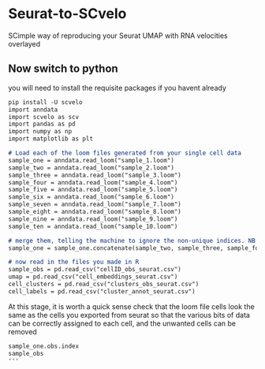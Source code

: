 # Seurat-to-SCvelo
SCimple way of reproducing your Seurat UMAP with RNA velocities overlayed






## Now switch to python
you will need to install the requisite packages if you havent already
```markdown
pip install -U scvelo
import anndata
import scvelo as scv
import pandas as pd
import numpy as np
import matplotlib as plt

# Load each of the loom files generated from your single cell data
sample_one = anndata.read_loom("sample_1.loom")
sample_two = anndata.read_loom("sample_2.loom") 
sample_three = anndata.read_loom("sample_3.loom") 
sample_four = anndata.read_loom("sample_4.loom")
sample_five = anndata.read_loom("sample_5.loom")
sample_six = anndata.read_loom("sample_6.loom")
sample_seven = anndata.read_loom("sample_7.loom")
sample_eight = anndata.read_loom("sample_8.loom")
sample_nine = anndata.read_loom("sample_9.loom")
sample_ten = anndata.read_loom("sample_10.loom")

# merge them, telling the machine to ignore the non-unique indices. NB this final command varies depending on package version, so if it throws an error check that out
sample_one = sample_one.concatenate(sample_two, sample_three, sample_four, sample_five, sample_six, sample_seven, sample_eight, sample_nine, sample_ten,index_unique=None)

# now read in the files you made in R
sample_obs = pd.read_csv("cellID_obs_seurat.csv")
umap = pd.read_csv("cell_embeddings_seurat.csv")
cell_clusters = pd.read_csv("clusters_obs_seurat.csv")
cell_labels = pd.read_csv("cluster_annot_seurat.csv")
```

At this stage, it is worth a quick sense check that the loom file cells look the same as the cells you exported from seurat
so that the various bits of data can be correctly assigned to each cell, and the unwanted cells can be removed

```markdown
sample_one.obs.index
sample_obs
'''
